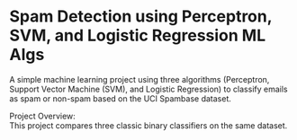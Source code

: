 # __Spam Detection using Perceptron, SVM, and Logistic Regression ML Algs__

A simple machine learning project using three algorithms (Perceptron, Support Vector Machine (SVM), and Logistic Regression) to classify emails as spam or non-spam based on the UCI Spambase dataset.  

Project Overview:  
This project compares three classic binary classifiers on the same dataset.  




